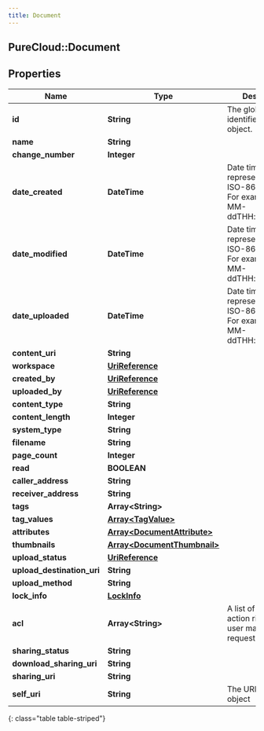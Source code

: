 ```yaml
---
title: Document
---
```

## PureCloud::Document

## Properties

|Name | Type | Description | Notes|
|------------ | ------------- | ------------- | -------------|
| **id** | **String** | The globally unique identifier for the object. | [optional] |
| **name** | **String** |  | [optional] |
| **change_number** | **Integer** |  | [optional] |
| **date_created** | **DateTime** | Date time is represented as an ISO-8601 string. For example: yyyy-MM-ddTHH:mm:ss.SSSZ | [optional] |
| **date_modified** | **DateTime** | Date time is represented as an ISO-8601 string. For example: yyyy-MM-ddTHH:mm:ss.SSSZ | [optional] |
| **date_uploaded** | **DateTime** | Date time is represented as an ISO-8601 string. For example: yyyy-MM-ddTHH:mm:ss.SSSZ | [optional] |
| **content_uri** | **String** |  | [optional] |
| **workspace** | [**UriReference**](UriReference.html) |  | [optional] |
| **created_by** | [**UriReference**](UriReference.html) |  | [optional] |
| **uploaded_by** | [**UriReference**](UriReference.html) |  | [optional] |
| **content_type** | **String** |  | [optional] |
| **content_length** | **Integer** |  | [optional] |
| **system_type** | **String** |  | [optional] |
| **filename** | **String** |  | [optional] |
| **page_count** | **Integer** |  | [optional] |
| **read** | **BOOLEAN** |  | [optional] |
| **caller_address** | **String** |  | [optional] |
| **receiver_address** | **String** |  | [optional] |
| **tags** | **Array&lt;String&gt;** |  | [optional] |
| **tag_values** | [**Array&lt;TagValue&gt;**](TagValue.html) |  | [optional] |
| **attributes** | [**Array&lt;DocumentAttribute&gt;**](DocumentAttribute.html) |  | [optional] |
| **thumbnails** | [**Array&lt;DocumentThumbnail&gt;**](DocumentThumbnail.html) |  | [optional] |
| **upload_status** | [**UriReference**](UriReference.html) |  | [optional] |
| **upload_destination_uri** | **String** |  | [optional] |
| **upload_method** | **String** |  | [optional] |
| **lock_info** | [**LockInfo**](LockInfo.html) |  | [optional] |
| **acl** | **Array&lt;String&gt;** | A list of permitted action rights for the user making the request | [optional] |
| **sharing_status** | **String** |  | [optional] |
| **download_sharing_uri** | **String** |  | [optional] |
| **sharing_uri** | **String** |  | [optional] |
| **self_uri** | **String** | The URI for this object | [optional] |
{: class="table table-striped"}



